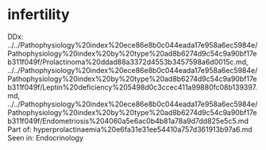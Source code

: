 # infertility

DDx: ../../Pathophysiology%20index%20ece86e8b0c044eada17e958a6ec5984e/Pathophysiology%20index%20by%20type%20ad8b6274d9c54c9a90bf17eb311f049f/Prolactinoma%20ddad88a3372d4553b3457598a6d0015c.md, ../../Pathophysiology%20index%20ece86e8b0c044eada17e958a6ec5984e/Pathophysiology%20index%20by%20type%20ad8b6274d9c54c9a90bf17eb311f049f/Leptin%20deficiency%205498d0c3ccec411a99880fc08b139397.md, ../../Pathophysiology%20index%20ece86e8b0c044eada17e958a6ec5984e/Pathophysiology%20index%20by%20type%20ad8b6274d9c54c9a90bf17eb311f049f/Endometriosis%204060a5e6ac0b4b81a78a9d7dd825e5c5.md
Part of: hyperprolactinaemia%20e6fa31e31ee54410a757d361913b97a6.md
Seen in: Endocrinology
